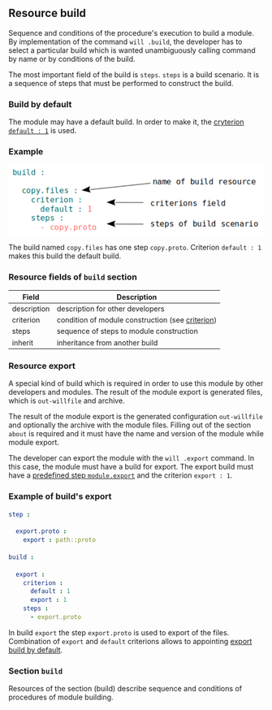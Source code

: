 ## Resource build

Sequence and conditions of the procedure's execution to build a module. By implementation of the command <code>will .build</code>, the developer has to select a particular build which is wanted unambiguously calling command by name or by conditions of the build.

The most important field of the build is `steps`. `steps` is a build scenario. It is a sequence of steps that must be performed to construct the build.

### Build by default

The module may have a default build. In order to make it, the [cryterion `default : 1`](Criterions.md#Використання) is used.

### Example

![section.build.png](../../images/section.build.png)

The build named `copy.files` has one step `copy.proto`. Criterion `default : 1` makes this build the default build.

### Resource fields of `build` section

| Field       | Description                                                       |
|-------------|-------------------------------------------------------------------|
| description | description for other developers                                  |
| criterion   | condition of module construction (see [criterion](Criterions.md)) |
| steps       | sequence of steps to module construction                          |
| inherit     | inheritance from another build                                    |

### Resource export

A special kind of build which is required in order to use this module by other developers and modules. The result of the module export is generated files, which is <code>out-willfile</code> and archive.

The result of the module export is the generated configuration `out-willfile`  and optionally the archive with the module files. Filling out of the section `about` is required and it must have the name and version of the module while module export.

The developer can export the module with the `will .export` command. In this case, the module must have a build for export. The export build must have a [predefined step `module.export`](ResourceStep.md#Predefined-step-predefinedexport) and the criterion `export : 1`.

### Example of build's export

```yaml
step :

  export.proto :
    export : path::proto

build :

  export :
    criterion :
      default : 1
      export : 1
    steps :
      - export.proto
```

In build `export` the step `export.proto` is used to export of the files. Combination of `export` and `default` criterions allows to appointing [export build by default](Criterions.md#Використання).

### Section <code>build</code>

Resources of the section (build) describe sequence and conditions of procedures of module building.
